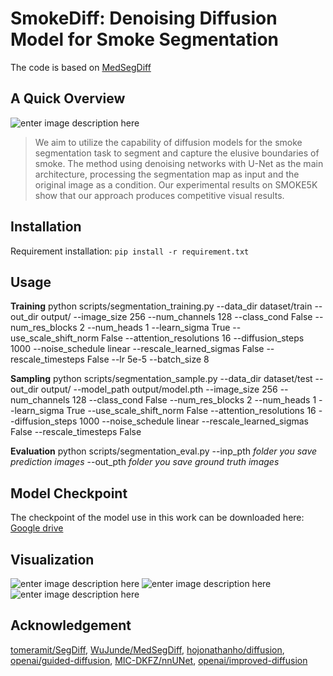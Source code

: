﻿# SmokeDiff: Denoising Diffusion Model for Smoke Segmentation
The code is based on [MedSegDiff](https://github.com/WuJunde/MedSegDiff)
## A Quick Overview
![enter image description here](https://i.ibb.co/8KjCF2g/Smoke-Segmentation.png%22%20alt=%22Smoke-Segmentation%22%20border=%220%22%3E)
> We aim to utilize the capability of diffusion models for the smoke segmentation task to segment and capture the elusive boundaries of smoke. The method using denoising networks with U-Net as the main architecture, processing the segmentation map as input and the original image as a condition. Our experimental results on SMOKE5K show that our approach produces competitive visual results.

## Installation
Requirement installation: `pip install -r requirement.txt`

## Usage

**Training**
python scripts/segmentation_training.py --data_dir dataset/train --out_dir output/ --image_size 256 --num_channels 128 --class_cond False --num_res_blocks 2 --num_heads 1 --learn_sigma True --use_scale_shift_norm False --attention_resolutions 16 --diffusion_steps 1000 --noise_schedule linear --rescale_learned_sigmas False --rescale_timesteps False --lr 5e-5 --batch_size 8

**Sampling**
python scripts/segmentation_sample.py --data_dir dataset/test --out_dir output/ --model_path output/model.pth --image_size 256 --num_channels 128 --class_cond False --num_res_blocks 2 --num_heads 1 --learn_sigma True --use_scale_shift_norm False --attention_resolutions 16 --diffusion_steps 1000 --noise_schedule linear --rescale_learned_sigmas False --rescale_timesteps False

**Evaluation**
python scripts/segmentation_eval.py --inp_pth *folder you save prediction images* --out_pth *folder you save ground truth images*

## Model Checkpoint
The checkpoint of the model use in this work can be downloaded here:
[Google drive](https://drive.google.com/file/d/19WialpMTnu7qNNQ16rdwh5bam6_-i674/view?usp=sharing)

## Visualization
![enter image description here](https://i.ibb.co/ctVhrxL/Screenshot-2023-10-23-154357.png%22%20alt=%22Screenshot-2023-10-23-154357%22%20border=%220%22)
![enter image description here](https://i.ibb.co/bg2gb8k/Screenshot-2023-10-23-154237.png%22%20alt=%22Screenshot-2023-10-23-154237%22%20border=%220%22)
![enter image description here](https://i.ibb.co/kKRXytF/Screenshot-2023-10-23-154506.png%22%20alt=%22Screenshot-2023-10-23-154506%22%20border=%220%22)
## Acknowledgement

[tomeramit/SegDiff](https://github.com/tomeramit/SegDiff), [WuJunde/MedSegDiff](https://github.com/WuJunde/MedSegDiff), [hojonathanho/diffusion](https://github.com/hojonathanho/diffusion), [openai/guided-diffusion](https://github.com/openai/guided-diffusion), [MIC-DKFZ/nnUNet](https://github.com/MIC-DKFZ/nnUNet), [openai/improved-diffusion](https://github.com/openai/improved-diffusion)
